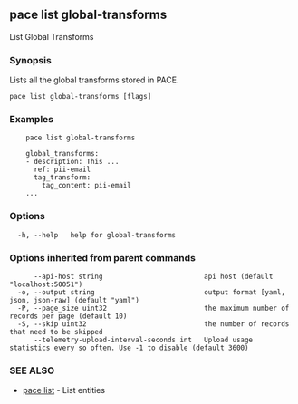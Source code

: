 ## pace list global-transforms

List Global Transforms

### Synopsis

Lists all the global transforms stored in PACE.

```
pace list global-transforms [flags]
```

### Examples

```
    pace list global-transforms

	global_transforms:
	- description: This ...
	  ref: pii-email
	  tag_transform:
		tag_content: pii-email
	...
```

### Options

```
  -h, --help   help for global-transforms
```

### Options inherited from parent commands

```
      --api-host string                         api host (default "localhost:50051")
  -o, --output string                           output format [yaml, json, json-raw] (default "yaml")
  -P, --page_size uint32                        the maximum number of records per page (default 10)
  -S, --skip uint32                             the number of records that need to be skipped
      --telemetry-upload-interval-seconds int   Upload usage statistics every so often. Use -1 to disable (default 3600)
```

### SEE ALSO

* [pace list](pace_list.md)	 - List entities

